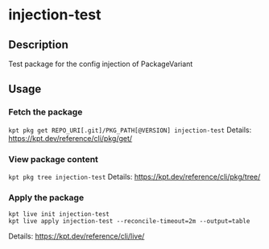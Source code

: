 # injection-test

## Description
Test package for the config injection of PackageVariant

## Usage

### Fetch the package
`kpt pkg get REPO_URI[.git]/PKG_PATH[@VERSION] injection-test`
Details: https://kpt.dev/reference/cli/pkg/get/

### View package content
`kpt pkg tree injection-test`
Details: https://kpt.dev/reference/cli/pkg/tree/

### Apply the package
```
kpt live init injection-test
kpt live apply injection-test --reconcile-timeout=2m --output=table
```
Details: https://kpt.dev/reference/cli/live/
